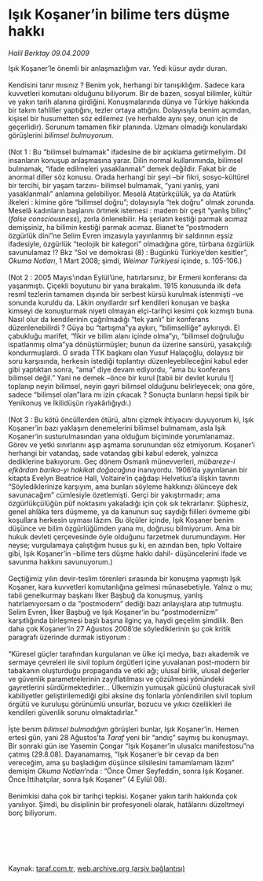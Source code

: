 # Işık Koşaner’in bilime ters düşme hakkı

*Halil Berktay 09.04.2009*

<div class="taraf_structure_2col_1zq">
<div class="margen_n">



 <p>Işık Koşaner’le önemli bir anlaşmazlığım var. Yedi küsur aydır duran. <br/><br/>Kendisini tanır mısınız ? Benim yok, herhangi bir tanışıklığım. Sadece kara kuvvetleri komutanı olduğunu biliyorum. Bir de bazen, sosyal bilimler, kültür ve yakın tarih alanına girdiğini. Konuşmalarında dünya ve Türkiye hakkında bir takım tahliller yaptığını, tezler ortaya attığını. Dolayısıyla benim açımdan, kişisel bir husumetten söz edilemez (ve herhalde aynı şey, onun için de geçerlidir). Sorunum tamamen fikir planında. Uzmanı olmadığı konulardaki görüşlerini <i>bilimsel bulmuyorum</i>. <br/><br/>(Not 1 : Bu “bilimsel bulmamak” ifadesine de bir açıklama getirmeliyim. Dil insanların konuşup anlaşmasına yarar. Dilin normal kullanımında, bilimsel bulmamak, “ifade edilmeleri yasaklanmalı” demek değildir. Fakat bir de anormal diller söz konusu. Orada herhangi bir şeyi –bir fikri, sosyo-kültürel bir tercihi, bir yaşam tarzını- bilimsel bulmamak, “yani yanlış, yani yasaklanmalı” anlamına gelebiliyor. Meselâ Atatürkçülük, ya da Atatürk ilkeleri : kimine göre “bilimsel doğru”; dolayısıyla “tek doğru” olmak zorunda. Meselâ kadınların başlarını örtmek istemesi : madem bir çeşit “yanlış bilinç” (<i>false consciousness</i>), zorla önlenebilir. Ha şeriatın kestiği parmak acımaz demişsiniz, ha bilimin kestiği parmak acımaz. Bianet’te “postmodern özgürlük dini”ne Selim Evren imzasıyla yayınlanmış bir saldırının eşsiz ifadesiyle, özgürlük “teolojik bir kategori” olmadığına göre, türbana özgürlük savunulamaz !? Bkz “Sol ve demokrasi (8) : Bugünkü Türkiye’den kesitler”, <i>Okuma Notları</i>, 1 Mart 2008; şimdi, <i>Weimar Türkiyesi </i>içinde, s. 105-106.) <br/><br/>(Not 2 : 2005 Mayıs’ından Eylül’üne, hatırlarsınız, bir Ermeni konferansı da yaşanmıştı. Çiçekli boyutunu bir yana bırakalım. 1915 konusunda ilk defa resmî tezlerin tamamen dışında bir serbest kürsü kurulmak istenmişti –ve sonunda kuruldu da. Lâkin onyıllardır sırf kendileri konuşan ve başka kimseyi de konuşturmak niyeti olmayan elçi-tarihçi kesimi çok kızmıştı buna. Nasıl olur da kendilerinin çağrılmadığı “tek yanlı” bir konferans düzenlenebilirdi ? Güya bu “tartışma”ya aykırı, “bilimselliğe” aykırıydı. El çabukluğu marifet, “fikir ve bilim alanı içinde olma”yı, “bilimsel doğruluğu ispatlanmış olma”ya dönüştürmüşler; bunun da üzerine sansürü, yasakçılığı kondurmuşlardı. O sırada TTK başkanı olan Yusuf Halaçoğlu, dolaysız bir soru karşısında, herkesin istediği toplantıyı düzenleyebileceğini kabul eder gibi yaptıktan sonra, “ama” diye devam ediyordu, “ama bu konferans bilimsel değil.” Yani ne demek –önce bir kurul [tabii bir devlet kurulu !] toplanıp neyin bilimsel, neyin gayri bilimsel olduğunu belirleyecek; ona göre, sadece “bilimsel olan”lara mı izin çıkacak ? Sonuçta bunların hepsi tipik bir Yenikonuş ve İkilidüşün riyakârlığıydı.) <br/><br/>(Not 3 : Bu kötü öncüllerden ötürü, altını çizmek ihtiyacını duyuyorum ki, Işık Koşaner’in bazı yaklaşım denemelerini bilimsel bulmamam, asla Işık Koşaner’in susturulmasından yana olduğum biçiminde yorumlanamaz. Görev ve yetki sınırlarını aşıp aşmama sorunundan söz etmiyorum. Koşaner’i herhangi bir vatandaş, sade vatandaş gibi kabul ederek, yalnızca dediklerine bakıyorum. Geç dönem Osmanlı münevverleri, <i>mübareze-i efkârdan barika-yı hakikat doğacağına</i> inanıyordu. 1906’da yayınlanan bir kitapta Evelyn Beatrice Hall, Voltaire’in çağdaşı Helvetius’a ilişkin tavrını “Söylediklerinize karşıyım, ama bunları söyleme hakkınızı ölünceye dek savunacağım” cümlesiyle özetlemişti. Gerçi bir yakıştırmadır; ama özgürlükçülüğün püf noktasını yakaladığı için çok sık tekrarlanır. Şüphesiz, genel ahlâka ters düşmeme, ya da kanunun suç saydığı fiilleri övmeme gibi koşullara herkesin uyması lâzım. Bu ölçüler içinde, Işık Koşaner benim düşünce ve bilim özgürlüğümden yana mı, doğrusu bilmiyorum. Ama bir hukuk devleti çerçevesinde öyle olduğunu farzetmek durumundayım. Her neyse; vurgulamaya çalıştığım husus şu ki, en azından ben, tıpkı Voltaire gibi, Işık Koşaner’in –bilime ters düşme hakkı dahil- düşüncelerini ifade ve savunma hakkını savunuyorum.) <br/><br/>Geçtiğimiz yılın devir-teslim törenleri sırasında bir konuşma yapmıştı Işık Koşaner, kara kuvvetleri komutanlığına gelmesi münasebetiyle. Yalnız o mu; tabii genelkurmay başkanı İlker Başbuğ da konuşmuş, yanlış hatırlamıyorsam o da “postmodern” dediği bazı anlayışlara atıp tutmuştu. Selim Evren, İlker Başbuğ ve Işık Koşaner’in bu “postmodernizm” karşıtlığında birleşmesi başlı başına ilginç ya, haydi geçelim şimdilik. Ben daha çok Koşaner’in 27 Ağustos 2008’de söylediklerinin şu çok kritik paragrafı üzerinde durmak istiyorum : <br/><br/>“Küresel güçler tarafından kurgulanan ve ülke içi medya, bazı akademik ve sermaye çevreleri ile sivil toplum örgütleri içine yuvalanan post-modern bir tabakanın oluşturduğu propaganda ve etki ağı; ulusal birlik, ulusal değerler ve güvenlik parametrelerinin zayıflatılması ve çözülmesi yönündeki gayretlerini sürdürmektedirler... Ülkemizin yumuşak gücünü oluşturacak sivil kabiliyetler geliştirilemediği gibi aksine dış fonlarla yönlendirilen sivil toplum örgütü ve kuruluşu görünümlü unsurlar, bozucu ve yıkıcı özellikleri ile kendileri güvenlik sorunu olmaktadırlar.” <br/><br/>İşte benim <i>bilimsel bulmadığım</i> görüşleri bunlar, Işık Koşaner’in. Hemen ertesi gün, yani 28 Ağustos’ta <i>Taraf</i> yeni bir “andıç” saymış bu konuşmayı. Bir sonraki gün ise Yasemin Çongar “Işık Koşaner’in ulusalcı manifestosu”na çatmış (29.8.08). Dayanamamış, “Işık Koşaner’e bir cevap da ben vereceğim, ama şu başladığım düşünce silsilesini tamamlamam lâzım” demişim <i>Okuma Notları</i>’nda : “Önce Ömer Seyfeddin, sonra Işık Koşaner. Önce İttihatçılar, sonra Işık Koşaner” (4 Eylül 08). <br/><br/>Benimkisi daha çok bir tarihçi tepkisi. Koşaner yakın tarih hakkında çok yanılıyor. Şimdi, bu disiplinin bir profesyoneli olarak, hatâlarını düzeltmeyi borç biliyorum.</p>
<br/>
<br/>
<br/>



<br/>


<div id="taraf_not">
</div>

</div>


</div>

Kaynak: [taraf.com.tr](http://taraf.com.tr:80/makale/4944.htm), [web.archive.org (arşiv bağlantısı)](http://web.archive.org/web/20091217142355/http://taraf.com.tr:80/makale/4944.htm)
